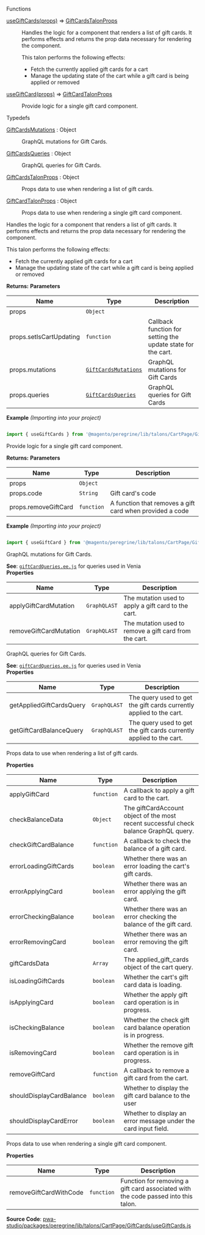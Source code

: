 
Functions

<dl>
<dt><a href="#useGiftCards">useGiftCards(props)</a> ⇒ <inlineCode><a href="#GiftCardsTalonProps">GiftCardsTalonProps</a></inlineCode></dt>
<dd>

Handles the logic for a component that renders a list of gift cards.
It performs effects and returns the prop data necessary for rendering
the component.

This talon performs the following effects:

- Fetch the currently applied gift cards for a cart
- Manage the updating state of the cart while a gift card is being applied or removed

</dd>
<dt><a href="#useGiftCard">useGiftCard(props)</a> ⇒ <inlineCode><a href="#GiftCardTalonProps">GiftCardTalonProps</a></inlineCode></dt>
<dd>

Provide logic for a single gift card component.

</dd>
</dl>

Typedefs

<dl>
<dt><a href="#GiftCardsMutations">GiftCardsMutations</a> : <inlineCode>Object</inlineCode></dt>
<dd>

GraphQL mutations for Gift Cards.

</dd>
<dt><a href="#GiftCardsQueries">GiftCardsQueries</a> : <inlineCode>Object</inlineCode></dt>
<dd>

GraphQL queries for Gift Cards.

</dd>
<dt><a href="#GiftCardsTalonProps">GiftCardsTalonProps</a> : <inlineCode>Object</inlineCode></dt>
<dd>

Props data to use when rendering a list of gift cards.

</dd>
<dt><a href="#GiftCardTalonProps">GiftCardTalonProps</a> : <inlineCode>Object</inlineCode></dt>
<dd>

Props data to use when rendering a single gift card component.

</dd>
</dl>

Handles the logic for a component that renders a list of gift cards.
It performs effects and returns the prop data necessary for rendering
the component.

This talon performs the following effects:

- Fetch the currently applied gift cards for a cart
- Manage the updating state of the cart while a gift card is being applied or removed

**Returns:**
**Parameters**

| Name | Type | Description |
| --- | --- | --- |
| props | `Object` |  |
| props.setIsCartUpdating | `function` | Callback function for setting the update state for the cart. |
| props.mutations | [`GiftCardsMutations`](#GiftCardsMutations) | GraphQL mutations for Gift Cards |
| props.queries | [`GiftCardsQueries`](#GiftCardsQueries) | GraphQL queries for Gift Cards |

**Example** *(Importing into your project)*

```js

import { useGiftCards } from '@magento/peregrine/lib/talons/CartPage/GiftCards'
```

Provide logic for a single gift card component.

**Returns:**
**Parameters**

| Name | Type | Description |
| --- | --- | --- |
| props | `Object` |  |
| props.code | `String` | Gift card's code |
| props.removeGiftCard | `function` | A function that removes a gift card when provided a code |

**Example** *(Importing into your project)* 

```js

import { useGiftCard } from '@magento/peregrine/lib/talons/CartPage/GiftCards/useGiftCard';
```

GraphQL mutations for Gift Cards.

**See**: [`giftCardQueries.ee.js`](https://github.com/magento/pwa-studio/blob/develop/packages/peregrine/lib/talons/CartPage/GiftCards/giftCardQueries.gql.ee.js)
for queries used in Venia  
**Properties**

| Name | Type | Description |
| --- | --- | --- |
| applyGiftCardMutation | `GraphQLAST` | The mutation used to apply a gift card to the cart. |
| removeGiftCardMutation | `GraphQLAST` | The mutation used to remove a gift card from the cart. |

GraphQL queries for Gift Cards.

**See**: [`giftCardQueries.ee.js`](https://github.com/magento/pwa-studio/blob/develop/packages/peregrine/lib/talons/CartPage/GiftCards/giftCardQueries.gql.ee.js)
for queries used in Venia  
**Properties**

| Name | Type | Description |
| --- | --- | --- |
| getAppliedGiftCardsQuery | `GraphQLAST` | The query used to get the gift cards currently applied to the cart. |
| getGiftCardBalanceQuery | `GraphQLAST` | The query used to get the gift cards currently applied to the cart. |

Props data to use when rendering a list of gift cards.

**Properties**

| Name | Type | Description |
| --- | --- | --- |
| applyGiftCard | `function` | A callback to apply a gift card to the cart. |
| checkBalanceData | `Object` | The giftCardAccount object of the most recent successful check balance GraphQL query. |
| checkGiftCardBalance | `function` | A callback to check the balance of a gift card. |
| errorLoadingGiftCards | `boolean` | Whether there was an error loading the cart's gift cards. |
| errorApplyingCard | `boolean` | Whether there was an error applying the gift card. |
| errorCheckingBalance | `boolean` | Whether there was an error checking the balance of the gift card. |
| errorRemovingCard | `boolean` | Whether there was an error removing the gift card. |
| giftCardsData | `Array` | The applied_gift_cards object of the cart query. |
| isLoadingGiftCards | `boolean` | Whether the cart's gift card data is loading. |
| isApplyingCard | `boolean` | Whether the apply gift card operation is in progress. |
| isCheckingBalance | `boolean` | Whether the check gift card balance operation is in progress. |
| isRemovingCard | `boolean` | Whether the remove gift card operation is in progress. |
| removeGiftCard | `function` | A callback to remove a gift card from the cart. |
| shouldDisplayCardBalance | `boolean` | Whether to display the gift card balance to the user |
| shouldDisplayCardError | `boolean` | Whether to display an error message under the card input field. |

Props data to use when rendering a single gift card component.

**Properties**

| Name | Type | Description |
| --- | --- | --- |
| removeGiftCardWithCode | `function` | Function for removing a gift card associated with the code passed into this talon. |

**Source Code**: [pwa-studio/packages/peregrine/lib/talons/CartPage/GiftCards/useGiftCards.js](https://github.com/magento/pwa-studio/blob/develop/packages/peregrine/lib/talons/CartPage/GiftCards/useGiftCards.js)
